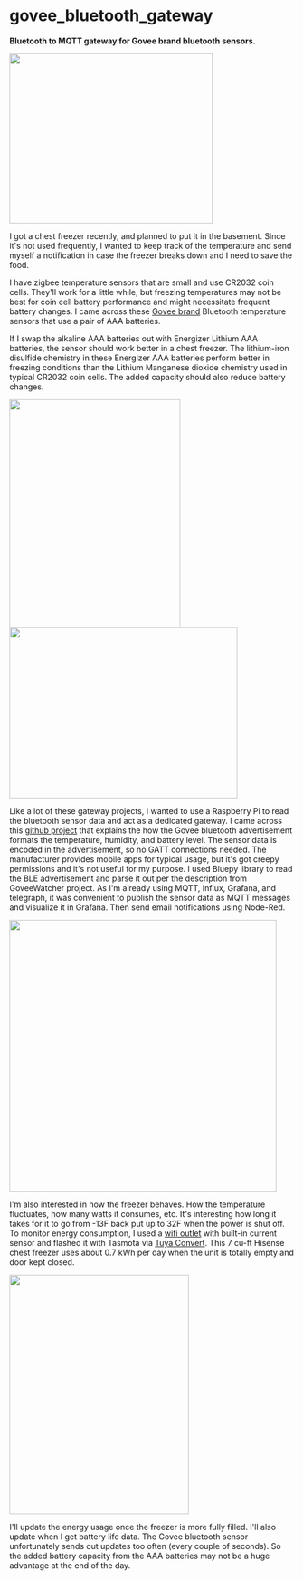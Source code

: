 # govee_bluetooth_gateway
**Bluetooth to MQTT gateway for Govee brand bluetooth sensors.**

<img src="https://raw.githubusercontent.com/tsaitsai/govee_bluetooth_gateway/main/images/chest_freezer_test.jpg" width="359" height="300">

I got a chest freezer recently, and planned to put it in the basement.  Since it's not used frequently, I wanted to keep track of the temperature and send myself a notification in case the freezer breaks down and I need to save the food.

I have zigbee temperature sensors that are small and use CR2032 coin cells.  They'll work for a little while, but freezing temperatures may not be best for coin cell battery performance and might necessitate frequent battery changes.  I came across these [Govee brand](https://www.amazon.com/Govee-Temperature-Notification-Hygrometer-Thermometer/dp/B0872X4H4J) Bluetooth temperature sensors that use a pair of AAA batteries.

If I swap the alkaline AAA batteries out with Energizer Lithium AAA batteries, the sensor should work better in a chest freezer.  The lithium-iron disulfide chemistry in these Energizer AAA batteries perform better in freezing conditions than the Lithium Manganese dioxide chemistry used in typical CR2032 coin cells.  The added capacity should also reduce battery changes.

<img src="https://raw.githubusercontent.com/tsaitsai/govee_bluetooth_gateway/main/images/chest_freezer_temp_sensor.jpg" width="302" height="403"> <img src="https://raw.githubusercontent.com/tsaitsai/govee_bluetooth_gateway/main/images/battery.jpg" width="403" height="302">


Like a lot of these gateway projects, I wanted to use a Raspberry Pi to read the bluetooth sensor data and act as a dedicated gateway.  I came across this [github project](https://github.com/Thrilleratplay/GoveeWatcher/issues/2) that explains the how the Govee bluetooth advertisement formats the temperature, humidity, and battery level.  The sensor data is encoded in the advertisement, so no GATT connections needed.  The manufacturer provides mobile apps for typical usage, but it's got creepy permissions and it's not useful for my purpose.  I used Bluepy library to read the BLE advertisement and parse it out per the description from GoveeWatcher project.  As I'm already using MQTT, Influx, Grafana, and telegraph, it was convenient to publish the sensor data as MQTT messages and visualize it in Grafana.  Then send email notifications using Node-Red.

<img src="https://raw.githubusercontent.com/tsaitsai/govee_bluetooth_gateway/main/images/chest_freezer-cooldown_warmup.jpg" width="472" height="480">

I'm also interested in how the freezer behaves.  How the temperature fluctuates, how many watts it consumes, etc.  It's interesting how long it takes for it to go from -13F back put up to 32F when the power is shut off.  To monitor energy consumption, I used a [wifi outlet](https://www.amazon.com/BN-LINK-Monitoring-Function-Compatible-Assistant/dp/B07VDGM6QR) with built-in current sensor and flashed it with Tasmota via [Tuya Convert](https://github.com/ct-Open-Source/tuya-convert).  This 7 cu-ft Hisense chest freezer uses about 0.7 kWh per day when the unit is totally empty and door kept closed.

<img src="https://raw.githubusercontent.com/tsaitsai/govee_bluetooth_gateway/main/images/energy_consumption_monitoring.jpg" width="317" height="423">

  I'll update the energy usage once the freezer is more fully filled.  I'll also update when I get battery life data.  The Govee bluetooth sensor unfortunately sends out updates too often (every couple of seconds).  So the added battery capacity from the AAA batteries may not be a huge advantage at the end of the day.
